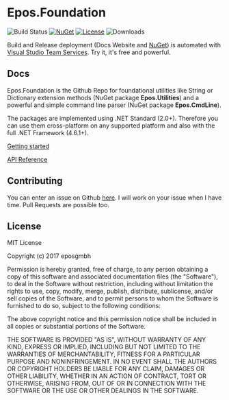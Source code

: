 # Epos.Foundation

![Build Status](https://eposgmbh.visualstudio.com/_apis/public/build/definitions/30ebff28-f13c-44d2-b6db-7739d6cf4ab1/5/badge)
[![NuGet](https://img.shields.io/nuget/v/Epos.Utilities.svg)](https://www.nuget.org/packages/Epos.Utilities/)
[![License](https://img.shields.io/badge/license-MIT-blue.svg)](LICENSE)
![Downloads](https://img.shields.io/nuget/dt/Epos.Utilities.svg)

Build and Release deployment (Docs Website and [NuGet](https://www.nuget.org/)) is automated with
[Visual Studio Team Services](https://www.visualstudio.com/team-services). Try it, it's free and powerful.

## Docs

Epos.Foundation is the Github Repo for foundational utilities like String or Dictionary extension methods
(NuGet package **Epos.Utilities**) and a powerful and simple command line parser (NuGet package **Epos.CmdLine**).

The packages are implemented using .NET Standard (2.0+). Therefore you can use them cross-platform on any supported platform and
also with the full .NET Framework (4.6.1+).

[Getting started](https://eposgmbh.github.io/getting-started.html)

[API Reference](https://eposgmbh.github.io/Api/Epos.CmdLine.html)

## Contributing

You can enter an issue on Github [here](https://github.com/eposgmbh/Epos.Foundation/issues). I will work on
your issue when I have time. Pull Requests are possible too.

## License

MIT License

Copyright (c) 2017 eposgmbh

Permission is hereby granted, free of charge, to any person obtaining a copy
of this software and associated documentation files (the "Software"), to deal
in the Software without restriction, including without limitation the rights
to use, copy, modify, merge, publish, distribute, sublicense, and/or sell
copies of the Software, and to permit persons to whom the Software is
furnished to do so, subject to the following conditions:

The above copyright notice and this permission notice shall be included in all
copies or substantial portions of the Software.

THE SOFTWARE IS PROVIDED "AS IS", WITHOUT WARRANTY OF ANY KIND, EXPRESS OR
IMPLIED, INCLUDING BUT NOT LIMITED TO THE WARRANTIES OF MERCHANTABILITY,
FITNESS FOR A PARTICULAR PURPOSE AND NONINFRINGEMENT. IN NO EVENT SHALL THE
AUTHORS OR COPYRIGHT HOLDERS BE LIABLE FOR ANY CLAIM, DAMAGES OR OTHER
LIABILITY, WHETHER IN AN ACTION OF CONTRACT, TORT OR OTHERWISE, ARISING FROM,
OUT OF OR IN CONNECTION WITH THE SOFTWARE OR THE USE OR OTHER DEALINGS IN THE
SOFTWARE.
